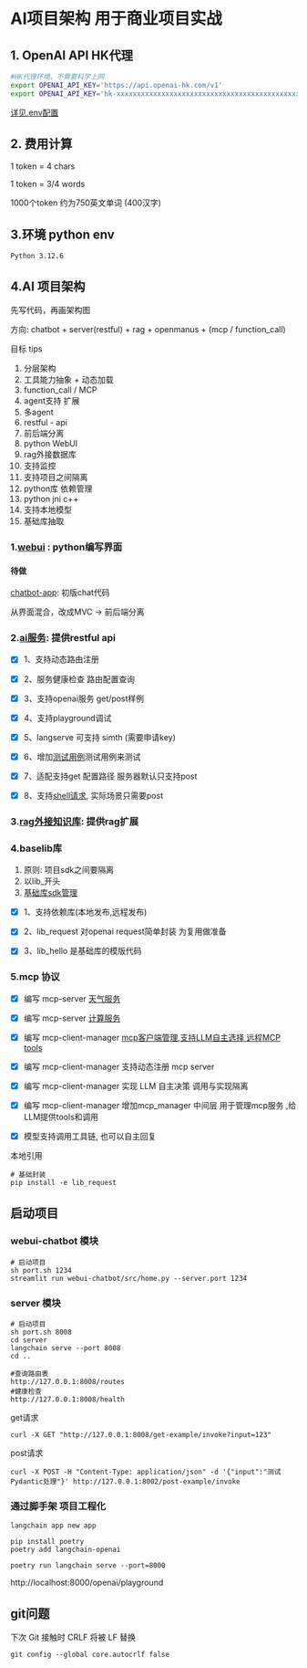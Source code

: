 # AI项目架构 用于商业项目实战

##  1. OpenAI API HK代理

```bash
#HK代理环境，不需要科学上网
export OPENAI_API_KEY='https://api.openai-hk.com/v1'
export OPENAI_API_KEY='hk-xxxxxxxxxxxxxxxxxxxxxxxxxxxxxxxxxxxxxxxxxxxxxxxx'
```
[详见.env配置](.env)

## 2. 费用计算
1 token = 4 chars

1 token = 3/4 words

1000个token 约为750英文单词 (400汉字)

## 3.环境 python env
```shell
Python 3.12.6
```

## 4.AI 项目架构

先写代码，再画架构图

方向: chatbot + server(restful) + rag + openmanus + (mcp / function_call)

目标
tips
1) 分层架构
2) 工具能力抽象 + 动态加载
3) function_call / MCP
4) agent支持 扩展 
5) 多agent
6) restful - api
7) 前后端分离
8) python WebUI
9) rag外接数据库
10) 支持监控
11) 支持项目之间隔离
12) python库 依赖管理
13) python jni c++
14) 支持本地模型
15) 基础库抽取

### 1.[webui](webui-chatbot) : python编写界面

#### 待做
[chatbot-app](webui-chatbot): 初版chat代码

从界面混合，改成MVC -> 前后端分离

### 2.[ai服务](server): 提供restful api
-[x]  1、支持动态路由注册

-[x]  2、服务健康检查 路由配置查询

-[x]  3、支持openai服务 get/post样例

-[x] 4、支持playground调试

-[x] 5、langserve 可支持 simth (需要申请key)

-[x] 6、增加[测试用例](client/client)测试用例来测试

-[x] 7、适配支持get 配置路径 服务器默认只支持post

-[x]  8、支持[shell请求](client/shell/post.sh), 实际场景只需要post

### 3.[rag外接知识库](rag): 提供rag扩展


### 4.baselib库
1) 原则: 项目sdk之间要隔离
2) 以lib_开头
3) [基础库sdk管理](lib_hello/README.md)

-[x] 1、支持依赖库(本地发布,远程发布)

-[x] 2、lib_request 对openai request简单封装 为复用做准备

-[x] 3、lib_hello 是基础库的模版代码

### 5.mcp 协议

-[x]  编写 mcp-server [天气服务](mcp_weather)

-[x]  编写 mcp-server [计算服务](mcp_server_math)

-[x]  编写 mcp-client-manager [mcp客户端管理,支持LLM自主选择 远程MCP tools](mcp_client_manager)

-[x]  编写 mcp-client-manager 支持动态注册 mcp server

-[x]  编写 mcp-client-manager 实现 LLM 自主决策 调用与实现隔离

-[x]  编写 mcp-client-manager 增加mcp_manager 中间层 用于管理mcp服务 ,给LLM提供tools和调用

-[x]  模型支持调用工具链, 也可以自主回复

本地引用
```shell
# 基础封装 
pip install -e lib_request
```


## 启动项目

### webui-chatbot 模块
```shell
# 启动项目
sh port.sh 1234
streamlit run webui-chatbot/src/home.py --server.port 1234
```

### server 模块

```shell
# 启动项目
sh port.sh 8008
cd server
langchain serve --port 8008
cd ..
```

```shell
#查询路由表
http://127.0.0.1:8008/routes
#健康检查
http://127.0.0.1:8008/health
```

get请求
```shell
curl -X GET "http://127.0.0.1:8008/get-example/invoke?input=123"
```

post请求
```shell
curl -X POST -H "Content-Type: application/json" -d '{"input":"测试Pydantic处理"}' http://127.0.0.1:8002/post-example/invoke
```

### 通过脚手架 项目工程化
```shell
langchain app new app

pip install poetry
poetry add langchain-openai

poetry run langchain serve --port=8000
```

http://localhost:8000/openai/playground

## git问题
下次 Git 接触时 CRLF 将被 LF 替换
```shell
git config --global core.autocrlf false
```
